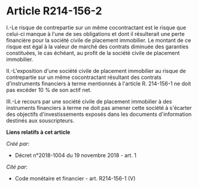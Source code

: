 # Article R214-156-2

I.-Le risque de contrepartie sur un même cocontractant est le risque que celui-ci manque à l'une de ses obligations et dont
il résulterait une perte financière pour la société civile de placement immobilier. Le montant de ce risque est égal à la
valeur de marché des contrats diminuée des garanties constituées, le cas échéant, au profit de la société civile de placement
immobilier. 

II.-L'exposition d'une société civile de placement immobilier au risque de contrepartie sur un même cocontractant résultant
des contrats d'instruments financiers à terme mentionnés à l'article R. 214-156-1 ne doit pas excéder 10 % de son actif net. 

III.-Le recours par une société civile de placement immobilier à des instruments financiers à terme ne doit pas amener cette
société à s'écarter des objectifs d'investissements exposés dans les documents d'information destinés aux souscripteurs.

**Liens relatifs à cet article**

_Créé par_:

  - Décret n°2018-1004 du 19 novembre 2018 - art. 1

_Cité par_:

  - Code monétaire et financier - art. R214-156-1 (V)
